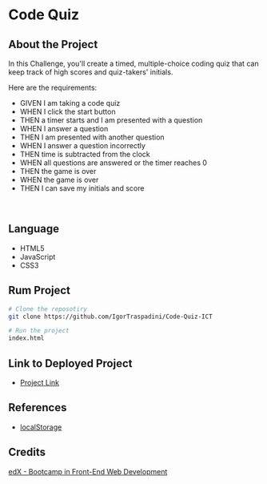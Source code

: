 # Code Quiz
## About the Project
In this Challenge, you'll create a timed, multiple-choice coding quiz that can keep track of high scores and quiz-takers' initials.

Here are the requirements:
- GIVEN I am taking a code quiz
- WHEN I click the start button
- THEN a timer starts and I am presented with a question
- WHEN I answer a question
- THEN I am presented with another question
- WHEN I answer a question incorrectly
- THEN time is subtracted from the clock
- WHEN all questions are answered or the timer reaches 0
- THEN the game is over
- WHEN the game is over
- THEN I can save my initials and score
<br>

## Language
- HTML5
- JavaScript
- CSS3

## Rum Project
```bash
# Clone the reposotiry 
git clone https://github.com/IgorTraspadini/Code-Quiz-ICT

# Run the project
index.html
```

## Link to Deployed Project
- [Project Link](https://igortraspadini.github.io/Code-Quiz-ICT/)

## References 
- [localStorage](https://www.w3schools.com/jsref/prop_win_localstorage.asp)


## Credits
[edX - Bootcamp in Front-End Web Development](https://www.edx.org/course/skills-bootcamp-in-front-end-web-development?parent_component=new-on-edx&webview=false&campaign=Skills+Bootcamp+in+Front-End+Web+Development&source=edx&product_category=boot-camp&placement_url=https%3A%2F%2Fwww.edx.org%2F)

